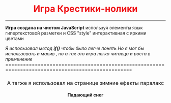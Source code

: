 <h1 style="text-align: center; font-weight: bold;color: #ef1318;">Игра Крестики-нолики</h1> 
<hr>
<p><b>Игра созданa на чистом JavaScript</b> используя элементы язык гипертекстовой разметки и CSS "style" интерактивная с яркими цветами</p>
<i>Я использовал метод <b>if()</b> чтобы было легче понять</i>
<i>Но я мог бы использовать и  масив , но а так это игра легко читаеца и роста в приминение</i>
=================================================================================================
<h3 style="text-align: center;font-weight: 400">А тагже я использовал на странице зимние ефекты паралакс</h3>
<h4 style="text-align: center;">Падающий снег</h4>


